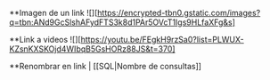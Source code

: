 
**Imagen de un link
![][https://encrypted-tbn0.gstatic.com/images?q=tbn:ANd9GcSlshAFydFTS3k8d1PAr5OVcT1Igs9HLfaXFg&s]

**Link a videos
![][https://youtu.be/FEgkH9rzSa0?list=PLWUX-KZsnKXSKOjd4WIbqB5GsHORz88JS&t=370]

**Renombrar en link |
[[SQL|Nombre de consultas]] 

